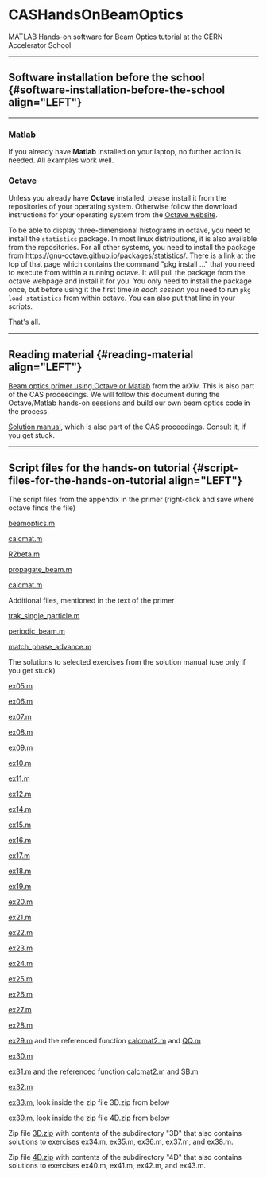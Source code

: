 # CASHandsOnBeamOptics
MATLAB Hands-on software for Beam Optics tutorial at the CERN Accelerator School

------------------------------------------------------------------------

## Software installation before the school {#software-installation-before-the-school align="LEFT"}
---------------------------------------

### Matlab

If you already have **Matlab** installed on your laptop, no further
action is needed. All examples work well.

### Octave

Unless you already have **Octave** installed, please install it from the
repositories of your operating system. Otherwise follow the download
instructions for your operating system from the [Octave
website](https://octave.org/).

To be able to display three-dimensional histograms in octave, you need
to install the `statistics` package. In most linux distributions, it is
also available from the repositories. For all other systems, you need to
install the package from
<https://gnu-octave.github.io/packages/statistics/>. There is a link at
the top of that page which contains the command \"pkg install \...\"
that you need to execute from within a running octave. It will pull the
package from the octave webpage and install it for you. You only need to
install the package once, but before using it the first time *in each
session* you need to run `pkg load statistics` from within octave. You
can also put that line in your scripts.

That\'s all.

------------------------------------------------------------------------

Reading material {#reading-material align="LEFT"}
----------------

[Beam optics primer using Octave or
Matlab](http://arxiv.org/abs/arXiv:1907.10987) from the arXiv. This is
also part of the CAS proceedings. We will follow this document during
the Octave/Matlab hands-on sessions and build our own beam optics code
in the process.

[Solution manual](vz_beam_optics_solutions.pdf), which is also part of
the CAS proceedings. Consult it, if you get stuck.

------------------------------------------------------------------------

Script files for the hands-on tutorial {#script-files-for-the-hands-on-tutorial align="LEFT"}
--------------------------------------

The script files from the appendix in the primer (right-click and save
where octave finds the file)

[beamoptics.m](2D/beamoptics.m)

[calcmat.m](2D/calcmat.m)

[R2beta.m](2D/R2beta.m)

[propagate\_beam.m](2D/propagate_beam.m)

[calcmat.m](2D/show_beam.m)

Additional files, mentioned in the text of the primer

[trak\_single\_particle.m](2D/trak_single_particle.m)

[periodic\_beam.m](2D/periodic_beam.m)

[match\_phase\_advance.m](2D/match_phase_advance.m)

The solutions to selected exercises from the solution manual (use only
if you get stuck)

[ex05.m](solutions/ex05.m)

[ex06.m](solutions/ex06.m)

[ex07.m](solutions/ex07.m)

[ex08.m](solutions/ex08.m)

[ex09.m](solutions/ex09.m)

[ex10.m](solutions/ex10.m)

[ex11.m](solutions/ex11.m)

[ex12.m](solutions/ex12.m)

[ex14.m](solutions/ex14.m)

[ex15.m](solutions/ex15.m)

[ex16.m](solutions/ex16.m)

[ex17.m](solutions/ex17.m)

[ex18.m](solutions/ex18.m)

[ex19.m](solutions/ex19.m)

[ex20.m](solutions/ex20.m)

[ex21.m](solutions/ex21.m)

[ex22.m](solutions/ex22.m)

[ex23.m](solutions/ex23.m)

[ex24.m](solutions/ex24.m)

[ex25.m](solutions/ex25.m)

[ex26.m](solutions/ex26.m)

[ex27.m](solutions/ex27.m)

[ex28.m](solutions/ex28.m)

[ex29.m](solutions/ex29.m) and the referenced function
[calcmat2.m](solutions/calcmat2.m) and [QQ.m](solutions/QQ.m)

[ex30.m](solutions/ex30.m)

[ex31.m](solutions/ex31.m) and the referenced function
[calcmat2.m](solutions/calcmat2.m) and [SB.m](solutions/SB.m)

[ex32.m](solutions/ex32.m)

[ex33.m](solutions/ex33.m), look inside the zip file 3D.zip from below

[ex39.m](solutions/ex39.m), look inside the zip file 4D.zip from below

Zip file [3D.zip](solutions/3D.zip) with contents of the subdirectory
\"3D\" that also contains solutions to exercises ex34.m, ex35.m, ex36.m,
ex37.m, and ex38.m.

Zip file [4D.zip](solutions/4D.zip) with contents of the subdirectory
\"4D\" that also contains solutions to exercises ex40.m, ex41.m, ex42.m,
and ex43.m.

